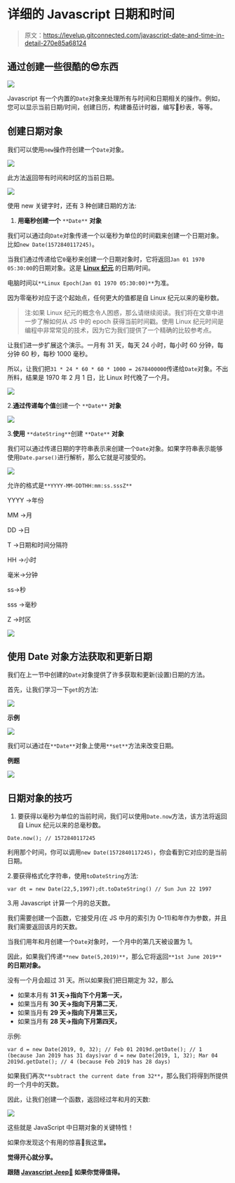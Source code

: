 # 详细的 Javascript 日期和时间

> 原文：<https://levelup.gitconnected.com/javascript-date-and-time-in-detail-270e85a68124>

## 通过创建一些很酷的😎东西

![](img/10d6f90658a8ca924744b9ceecfcc016.png)

Javascript 有一个内置的`Date`对象来处理所有与时间和日期相关的操作。例如，您可以显示当前日期/时间，创建日历，构建番茄计时器，编写🛑秒表，等等。

## 创建日期对象

我们可以使用`new`操作符创建一个`Date`对象。

![](img/9b77337050017395d60da2d33eb2044c.png)

此方法返回带有时间和时区的当前日期。

![](img/5af070257afc0cfce76dc6d51d09441c.png)

使用 new 关键字时，还有 3 种创建日期的方法:

1.  **用毫秒创建一个** `**Date**` **对象**

我们可以通过向`Date`对象传递一个以毫秒为单位的时间戳来创建一个日期对象。比如`new Date(1572840117245)`。

当我们通过传递给它`0`毫秒来创建一个日期对象时，它将返回`Jan 01 1970 05:30:00`的日期对象。这是 [**Linux 纪元**](https://en.wikipedia.org/wiki/Unix_time) 的日期/时间。

电脑时间以`**Linux Epoch(Jan 01 1970 05:30:00)**`为准。

因为零毫秒对应于这个起始点，任何更大的值都是自 Linux 纪元以来的毫秒数。

> 注:如果 Linux 纪元的概念令人困惑，那么请继续阅读。我们将在文章中进一步了解如何从 JS 中的 epoch 获得当前时间戳。使用 Linux 纪元时间是编程中非常常见的技术，因为它为我们提供了一个精确的比较参考点。

让我们进一步扩展这个演示。一月有 31 天，每天 24 小时，每小时 60 分钟，每分钟 60 秒，每秒 1000 毫秒。

所以，让我们把`31 * 24 * 60 * 60 * 1000 = 2678400000`传递给`Date`对象。不出所料，结果是 1970 年 2 月 1 日，比 Linux 时代晚了一个月。

![](img/fc777ac1bd6604d9fcffef51dfd6487d.png)

2.**通过传递每个值**创建一个 `**Date**` **对象**

![](img/f89ab168487027c9d82b34cdff361ecf.png)

3.**使用** `**dateString**`创建 `**Date**` **对象**

我们可以通过传递日期的字符串表示来创建一个`Date`对象。如果字符串表示能够使用`Date.parse()`进行解析，那么它就是可接受的。

![](img/040ab95205c9a67f5c63454e69df7b75.png)

允许的格式是`**YYYY-MM-DDTHH:mm:ss.sssZ**`

YYYY →年份

MM →月

DD →日

T →日期和时间分隔符

HH →小时

毫米→分钟

ss→秒

sss →毫秒

Z →时区

![](img/1834255c68d56ce89c4ffb5df55db937.png)

## 使用 Date 对象方法获取和更新日期

我们在上一节中创建的`Date`对象提供了许多获取和更新(设置)日期的方法。

首先，让我们学习一下`get`的方法:

![](img/735a4699f744ba421deb1e53e88613e1.png)

**示例**

![](img/1c7a5f581ddd642308c0da89892ac4a8.png)

我们可以通过在`**Date**`对象上使用`**set**`方法来改变日期。

**例题**

![](img/d5adb7b87396f4e2a4cc41bcde333872.png)

## 日期对象的技巧

1.  要获得以毫秒为单位的当前时间，我们可以使用`Date.now`方法，该方法将返回自 Linux 纪元以来的总毫秒数。

```
Date.now(); // 1572840117245
```

利用那个时间，你可以调用`new Date(1572840117245)`，你会看到它对应的是当前日期。

2.要获得格式化字符串，使用`toDateString`方法:

```
var dt = new Date(22,5,1997);dt.toDateString() // Sun Jun 22 1997
```

3.用 Javascript 计算一个月的总天数。

我们需要创建一个函数，它接受月(在 JS 中月的索引为 0–11)和年作为参数，并且我们需要返回该月的天数。

当我们用年和月创建一个`Date`对象时，一个月中的第几天被设置为 1。

因此，如果我们传递`**new Date(5,2019)**`，那么它将返回`**1st June 2019**` **的日期对象。**

没有一个月会超过 31 天。所以如果我们把日期定为 32，那么

*   如果本月有 **31 天→指向下个月第一天，**
*   如果当月有 **30 天→指向下月第二天**，
*   如果当月有 **29 天→指向下月第三天，**
*   如果当月有 **28 天→指向下月第四天，**

示例:

```
var d = new Date(2019, 0, 32); // Feb 01 2019d.getDate(); // 1 (because Jan 2019 has 31 days)var d = new Date(2019, 1, 32); Mar 04 2019d.getDate(); // 4 (because Feb 2019 has 28 days)
```

如果我们再次`**subtract the current date from 32**`，那么我们将得到所提供的一个月中的天数。

因此，让我们创建一个函数，返回经过年和月的天数:

![](img/15a9b72024847e11748fc9045c7e7852.png)

这些就是 JavaScript 中日期对象的关键特性！

如果你发现这个有用的惊喜🎁我这里[](https://www.paypal.me/jagathishSaravanan)****。****

****觉得开心就分享。****

****跟随** [**Javascript Jeep🚙**](https://medium.com/u/f9ffc26e7e69?source=post_page-----270e85a68124--------------------------------) **如果你觉得值得。****